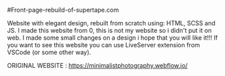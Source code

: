 #Front-page-rebuild-of-supertape.com

Website with elegant design, rebuilt from scratch using: HTML, SCSS and JS. I made this website from 0, this is not my website so i didn't put it on web. I made some small changes on a design i hope that you will like it!!! If you want to see this website you can use LiveServer extension from VSCode (or some other way).

ORIGINAL WEBSITE : https://minimalistphotography.webflow.io/

